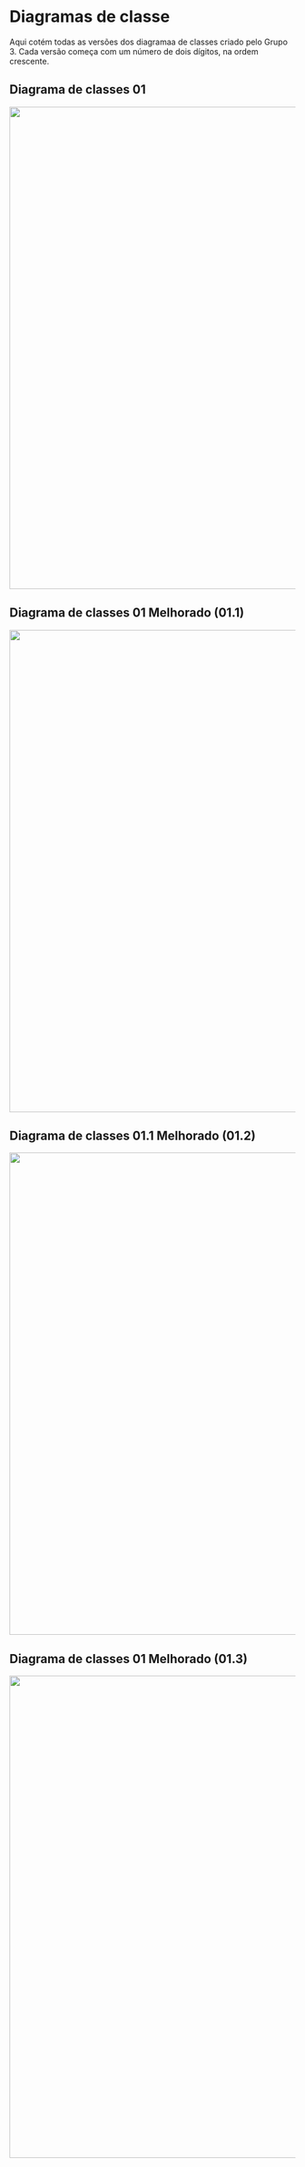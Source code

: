 # Diagramas de classe

Aqui cotém todas as versões dos diagramaa de classes criado pelo Grupo 3. Cada versão começa com um número de dois dígitos, na ordem crescente.

## Diagrama de classes 01

<div align="center">
  <img src="https://github.com/user-attachments/assets/f158bd25-fd86-445b-b339-c7346471d6f2" width="850px"/> 
</div>


## Diagrama de classes 01 Melhorado (01.1)

<div align="center">
  <img src="https://github.com/user-attachments/assets/7fbffd65-e9fe-46d1-b205-26f52e8b25e8" width="850px"/> 
</div>



## Diagrama de classes 01.1 Melhorado (01.2)

<div align="center">
  <img src="https://private-user-images.githubusercontent.com/134981382/373205677-c28b6d98-15cb-464a-b732-ea3d7646a0ee.png?jwt=eyJhbGciOiJIUzI1NiIsInR5cCI6IkpXVCJ9.eyJpc3MiOiJnaXRodWIuY29tIiwiYXVkIjoicmF3LmdpdGh1YnVzZXJjb250ZW50LmNvbSIsImtleSI6ImtleTUiLCJleHAiOjE3Mjc5NDk5ODIsIm5iZiI6MTcyNzk0OTY4MiwicGF0aCI6Ii8xMzQ5ODEzODIvMzczMjA1Njc3LWMyOGI2ZDk4LTE1Y2ItNDY0YS1iNzMyLWVhM2Q3NjQ2YTBlZS5wbmc_WC1BbXotQWxnb3JpdGhtPUFXUzQtSE1BQy1TSEEyNTYmWC1BbXotQ3JlZGVudGlhbD1BS0lBVkNPRFlMU0E1M1BRSzRaQSUyRjIwMjQxMDAzJTJGdXMtZWFzdC0xJTJGczMlMkZhd3M0X3JlcXVlc3QmWC1BbXotRGF0ZT0yMDI0MTAwM1QxMDAxMjJaJlgtQW16LUV4cGlyZXM9MzAwJlgtQW16LVNpZ25hdHVyZT1jNTMyNjE4MjFjYTFjMTk1ZjRmNTE2MTY2YTViYjMxYzAwMGJiZjU1YjY4MTI4ODcwZDVjZTQ0YzkxZGU1NDAxJlgtQW16LVNpZ25lZEhlYWRlcnM9aG9zdCJ9.ZUraFzaAMbl_KTsAQM7kK7jbib3FAVfiAKO2_QPeQls" width="850px"/> 
</div>

## Diagrama de classes 01 Melhorado (01.3)

<div align="center">
  <img src="https://github.com/user-attachments/assets/4d014254-864b-44d6-9216-7d25d9938190" width="850px"/> 
</div>

